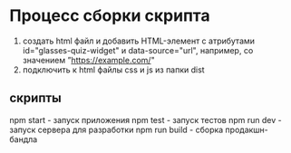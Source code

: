# Процесс сборки скрипта

1) создать html файл и  добавить HTML-элемент с атрибутами
id="glasses-quiz-widget" и  data-source="url", например, со значением ”https://example.com/"
2) подключить к html файлы css и js из папки dist

##  скрипты
npm start - запуск приложения 
npm test - запуск тестов
npm run dev - запуск сервера для разработки 
npm run build -  сборка продакшн-бандла
